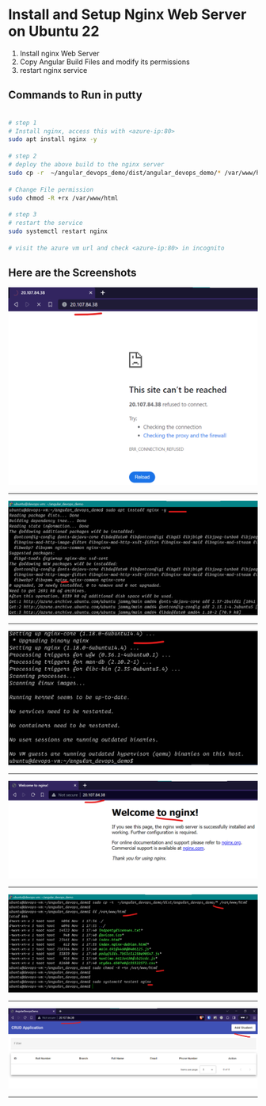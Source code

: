 # Install and Setup Nginx Web Server on Ubuntu 22

1. Install nginx Web Server
2. Copy Angular Build Files and modify its permissions
3. restart nginx service

## Commands to Run in putty
```bash

# step 1
# Install nginx, access this with <azure-ip:80>
sudo apt install nginx -y

# step 2
# deploy the above build to the nginx server
sudo cp -r  ~/angular_devops_demo/dist/angular_devops_demo/* /var/www/html

# Change File permission
sudo chmod -R +rx /var/www/html

# step 3
# restart the service
sudo systemctl restart nginx

# visit the azure vm url and check <azure-ip:80> in incognito
```


## Here are the Screenshots

![](img/nginx-01.png)
<hr>
  
![](img/nginx-02.png)
<hr>
  
![](img/nginx-03.png)
<hr>
  
![](img/nginx-04.png)
<hr>
  
![](img/nginx-05.png)
<hr>
  
![](img/nginx-06.png)
<hr>
  
